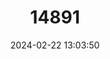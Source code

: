 ---
title: "14891"
category: "Notropis orca"
draft: false
date: 2024-02-22 13:03:50
languages:
  English: ["Phantom Shiner"]
---